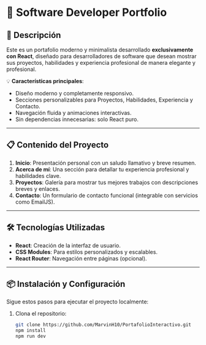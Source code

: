 # 🚀 Software Developer Portfolio

## 📌 Descripción

Este es un portafolio moderno y minimalista desarrollado **exclusivamente con React**, diseñado para desarrolladores de software que desean mostrar sus proyectos, habilidades y experiencia profesional de manera elegante y profesional.

💡 **Características principales**:
- Diseño moderno y completamente responsivo.  
- Secciones personalizables para Proyectos, Habilidades, Experiencia y Contacto.  
- Navegación fluida y animaciones interactivas.  
- Sin dependencias innecesarias: solo React puro.  

---

## 📋 Contenido del Proyecto

1. **Inicio**: Presentación personal con un saludo llamativo y breve resumen.  
2. **Acerca de mí**: Una sección para detallar tu experiencia profesional y habilidades clave.  
3. **Proyectos**: Galería para mostrar tus mejores trabajos con descripciones breves y enlaces.  
4. **Contacto**: Un formulario de contacto funcional (integrable con servicios como EmailJS).  

---

## 🛠️ Tecnologías Utilizadas

- **React**: Creación de la interfaz de usuario.  
- **CSS Modules**: Para estilos personalizados y escalables.  
- **React Router**: Navegación entre páginas (opcional).  

---

## 📦 Instalación y Configuración

Sigue estos pasos para ejecutar el proyecto localmente:

1. Clona el repositorio:
   ```bash
   git clone https://github.com/MarvinH10/PortafolioInteractivo.git
   npm install
   npm run dev
